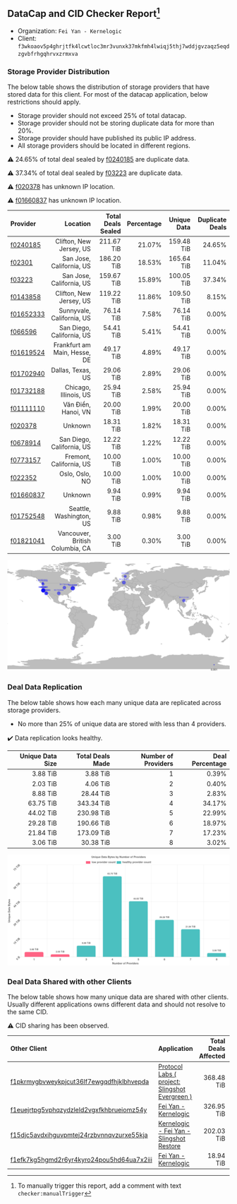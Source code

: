 ## DataCap and CID Checker Report[^1]
 - Organization: `Fei Yan - Kernelogic`
 - Client: `f3wkoaov5p4ghrjtfk4lcwtloc3mr3vunxk37mkfmh4lwiqj5thj7wddjgvzaqz5eqdzgvbfrhgqhrvxzrmxva`
### Storage Provider Distribution
The below table shows the distribution of storage providers that have stored data for this client.
For most of the datacap application, below restrictions should apply.
 - Storage provider should not exceed 25% of total datacap.
 - Storage provider should not be storing duplicate data for more than 20%.
 - Storage provider should have published its public IP address.
 - All storage providers should be located in different regions.

⚠️ 24.65% of total deal sealed by [f0240185](https://filfox.info/en/address/f0240185) are duplicate data.

⚠️ 37.34% of total deal sealed by [f03223](https://filfox.info/en/address/f03223) are duplicate data.

⚠️ [f020378](https://filfox.info/en/address/f020378) has unknown IP location.

⚠️ [f01660837](https://filfox.info/en/address/f01660837) has unknown IP location.

| Provider                                              |                        Location | Total Deals Sealed | Percentage | Unique Data | Duplicate Deals |
| :---------------------------------------------------- | ------------------------------: | -----------------: | ---------: | ----------: | --------------: |
| [f0240185](https://filfox.info/en/address/f0240185)   |         Clifton, New Jersey, US |         211.67 TiB |     21.07% |  159.48 TiB |          24.65% |
| [f02301](https://filfox.info/en/address/f02301)       |        San Jose, California, US |         186.20 TiB |     18.53% |  165.64 TiB |          11.04% |
| [f03223](https://filfox.info/en/address/f03223)       |        San Jose, California, US |         159.67 TiB |     15.89% |  100.05 TiB |          37.34% |
| [f0143858](https://filfox.info/en/address/f0143858)   |         Clifton, New Jersey, US |         119.22 TiB |     11.86% |  109.50 TiB |           8.15% |
| [f01652333](https://filfox.info/en/address/f01652333) |       Sunnyvale, California, US |          76.14 TiB |      7.58% |   76.14 TiB |           0.00% |
| [f066596](https://filfox.info/en/address/f066596)     |       San Diego, California, US |          54.41 TiB |      5.41% |   54.41 TiB |           0.00% |
| [f01619524](https://filfox.info/en/address/f01619524) |    Frankfurt am Main, Hesse, DE |          49.17 TiB |      4.89% |   49.17 TiB |           0.00% |
| [f01702940](https://filfox.info/en/address/f01702940) |               Dallas, Texas, US |          29.06 TiB |      2.89% |   29.06 TiB |           0.00% |
| [f01732188](https://filfox.info/en/address/f01732188) |           Chicago, Illinois, US |          25.94 TiB |      2.58% |   25.94 TiB |           0.00% |
| [f01111110](https://filfox.info/en/address/f01111110) |             Văn Điển, Hanoi, VN |          20.00 TiB |      1.99% |   20.00 TiB |           0.00% |
| [f020378](https://filfox.info/en/address/f020378)     |                         Unknown |          18.31 TiB |      1.82% |   18.31 TiB |           0.00% |
| [f0678914](https://filfox.info/en/address/f0678914)   |       San Diego, California, US |          12.22 TiB |      1.22% |   12.22 TiB |           0.00% |
| [f0773157](https://filfox.info/en/address/f0773157)   |         Fremont, California, US |          10.00 TiB |      1.00% |   10.00 TiB |           0.00% |
| [f022352](https://filfox.info/en/address/f022352)     |                  Oslo, Oslo, NO |          10.00 TiB |      1.00% |   10.00 TiB |           0.00% |
| [f01660837](https://filfox.info/en/address/f01660837) |                         Unknown |           9.94 TiB |      0.99% |    9.94 TiB |           0.00% |
| [f01752548](https://filfox.info/en/address/f01752548) |         Seattle, Washington, US |           9.88 TiB |      0.98% |    9.88 TiB |           0.00% |
| [f01821041](https://filfox.info/en/address/f01821041) | Vancouver, British Columbia, CA |           3.00 TiB |      0.30% |    3.00 TiB |           0.00% |

![Provider Distribution](https://raw.githubusercontent.com/data-preservation-programs/filplus-checker-assets/main/filecoin-project/filecoin-plus-large-datasets/issues/60/1671010736587.png)
### Deal Data Replication
The below table shows how each many unique data are replicated across storage providers.
- No more than 25% of unique data are stored with less than 4 providers.

✔️ Data replication looks healthy.

| Unique Data Size | Total Deals Made | Number of Providers | Deal Percentage |
| ---------------: | ---------------: | ------------------: | --------------: |
|         3.88 TiB |         3.88 TiB |                   1 |           0.39% |
|         2.03 TiB |         4.06 TiB |                   2 |           0.40% |
|         8.88 TiB |        28.44 TiB |                   3 |           2.83% |
|        63.75 TiB |       343.34 TiB |                   4 |          34.17% |
|        44.02 TiB |       230.98 TiB |                   5 |          22.99% |
|        29.28 TiB |       190.66 TiB |                   6 |          18.97% |
|        21.84 TiB |       173.09 TiB |                   7 |          17.23% |
|         3.06 TiB |        30.38 TiB |                   8 |           3.02% |

![Replication Distribution](https://raw.githubusercontent.com/data-preservation-programs/filplus-checker-assets/main/filecoin-project/filecoin-plus-large-datasets/issues/60/1671010737109.png)
### Deal Data Shared with other Clients
The below table shows how many unique data are shared with other clients.
Usually different applications owns different data and should not resolve to the same CID.

⚠️ CID sharing has been observed.

| Other Client                                                                                                          | Application                                                                                                                     | Total Deals Affected | Unique CIDs |        Verifier |
| :-------------------------------------------------------------------------------------------------------------------- | :------------------------------------------------------------------------------------------------------------------------------ | -------------------: | ----------: | --------------: |
| [f1pkrmygbvweykpjcut36lf7ewgqdfhjklbhvepda](https://filfox.info/en/address/f1pkrmygbvweykpjcut36lf7ewgqdfhjklbhvepda) | [Protocol Labs \( project: Slingshot Evergreen \)](https://github.com/filecoin-project/filecoin-plus-large-datasets/issues/293) |           368.48 TiB |       3,815 |       LDN # 293 |
| [f1euejrtpg5vphqzydzleld2vgxfkhbrueiomz54y](https://filfox.info/en/address/f1euejrtpg5vphqzydzleld2vgxfkhbrueiomz54y) | [Fei Yan \- Kernelogic](https://github.com/filecoin-project/filecoin-plus-large-datasets/issues/457)                            |           326.95 TiB |       3,405 | LDN v3 multisig |
| [f15djc5avdxihguvpmtej24rzbvnnqvzurxe55kja](https://filfox.info/en/address/f15djc5avdxihguvpmtej24rzbvnnqvzurxe55kja) | [Kernelogic \- Fei Yan \- Slingshot Restore](https://github.com/filecoin-project/filecoin-plus-large-datasets/issues/136)       |           202.03 TiB |       2,155 |       LDN # 136 |
| [f1efk7kg5hgmd2r6yr4kyro24pou5hd64ua7x2iii](https://filfox.info/en/address/f1efk7kg5hgmd2r6yr4kyro24pou5hd64ua7x2iii) | [Fei Yan \- Kernelogic](https://github.com/filecoin-project/filecoin-plus-large-datasets/issues/298)                            |            18.94 TiB |          96 |       LDN # 298 |

[^1]: To manually trigger this report, add a comment with text `checker:manualTrigger`
